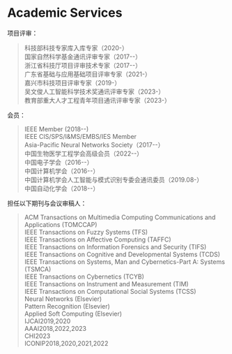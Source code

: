 ---
---

# Academic Services

项目评审：  
> 科技部科技专家库入库专家（2020-）  
> 国家自然科学基金通讯评审专家（2017--）  
> 浙江省科技厅项目评审技术专家（2017--）   
> 广东省基础与应用基础项目评审专家（2021-）  
> 嘉兴市科技项目评审专家（2019-）   
> 吴文俊人工智能科学技术奖通讯评审专家（2023-）   
> 教育部重大人才工程青年项目通讯评审专家（2023-）

会员：  
> IEEE Member (2018--)  
> IEEE CIS/SPS/I&MS/EMBS/IES Member   
> Asia-Pacific Neural Networks Society（2017--）  
> 中国生物医学工程学会高级会员（2022--）  
> 中国电子学会（2016--）  
> 中国计算机学会（2016--）  
> 中国计算机学会人工智能与模式识别专委会通讯委员（2019.08-）  
> 中国自动化学会（2018--）    

担任以下期刊与会议审稿人：  
> ACM Transactions on Multimedia Computing Communications and Applications (TOMCCAP)  
IEEE Transactions on Fuzzy Systems (TFS)   
IEEE Transactions on Affective Computing (TAFFC)   
IEEE Transactions on Information Forensics and Security (TIFS)  
IEEE Transactions on Cognitive and Developmental Systems (TCDS)  
IEEE Transactions on Systems, Man and Cybernetics-Part A: Systems (TSMCA)  
IEEE Transactions on Cybernetics (TCYB)  
IEEE Transactions on Instrument and Measurement (TIM)  
IEEE Transactions on Computational Social Systems (TCSS)  
Neural Networks (Elsevier)  
Pattern Recognition (Elsevier)  
Applied Soft Computing (Elsevier)   
IJCAI2019,2020   
AAAI2018,2022,2023   
CHI2023   
ICONIP2018,2020,2021,2022   
